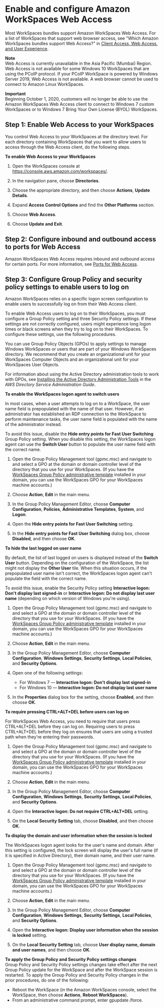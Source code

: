# Enable and configure Amazon WorkSpaces Web Access<a name="web-access"></a>

Most WorkSpaces bundles support Amazon WorkSpaces Web Access\. For a list of WorkSpaces that support web browser access, see "Which Amazon WorkSpaces bundles support Web Access?" in [ Client Access, Web Access, and User Experience](https://aws.amazon.com/workspaces/faqs/#Client_Access.2C_Web_Access.2C_and_User_Experience)\.

**Note**  
Web Access is currently unavailable in the Asia Pacific \(Mumbai\) Region\.
Web Access is not available for some Windows 10 WorkSpaces that are using the PCoIP protocol\. If your PCoIP WorkSpace is powered by Windows Server 2019, Web Access is not available\.
A web browser cannot be used to connect to Amazon Linux WorkSpaces\.

**Important**  
Beginning October 1, 2020, customers will no longer be able to use the Amazon WorkSpaces Web Access client to connect to Windows 7 custom WorkSpaces or to Windows 7 Bring Your Own License \(BYOL\) WorkSpaces\.

## Step 1: Enable Web Access to your WorkSpaces<a name="enable-web-access"></a>

You control Web Access to your WorkSpaces at the directory level\. For each directory containing WorkSpaces that you want to allow users to access through the Web Access client, do the following steps\.

**To enable Web Access to your WorkSpaces**

1. Open the WorkSpaces console at [https://console\.aws\.amazon\.com/workspaces/](https://console.aws.amazon.com/workspaces/)\.

1. In the navigation pane, choose **Directories**\.

1. Choose the appropriate directory, and then choose **Actions**, **Update Details**\.

1. Expand **Access Control Options** and find the **Other Platforms** section\.

1. Choose **Web Access**\.

1. Choose **Update and Exit**\.

## Step 2: Configure inbound and outbound access to ports for Web Access<a name="configure_inbound_outbound"></a>

Amazon WorkSpaces Web Access requires inbound and outbound access for certain ports\. For more information, see [Ports for Web Access](workspaces-port-requirements.md#web-access-ports)\.

## Step 3: Configure Group Policy and security policy settings to enable users to log on<a name="configure_group_policy"></a>

Amazon WorkSpaces relies on a specific logon screen configuration to enable users to successfully log on from their Web Access client\.

To enable Web Access users to log on to their WorkSpaces, you must configure a Group Policy setting and three Security Policy settings\. If these settings are not correctly configured, users might experience long logon times or black screens when they try to log on to their WorkSpaces\. To configure these settings, use the following procedures\. 

You can use Group Policy Objects \(GPOs\) to apply settings to manage Windows WorkSpaces or users that are part of your Windows WorkSpaces directory\. We recommend that you create an organizational unit for your WorkSpaces Computer Objects and an organizational unit for your WorkSpaces User Objects\.

For information about using the Active Directory administration tools to work with GPOs, see [ Installing the Active Directory Administration Tools](https://docs.aws.amazon.com/directoryservice/latest/admin-guide/ms_ad_install_ad_tools.html) in the *AWS Directory Service Administration Guide*\.

**To enable the WorkSpaces logon agent to switch users**

In most cases, when a user attempts to log on to a WorkSpace, the user name field is prepopulated with the name of that user\. However, if an administrator has established an RDP connection to the WorkSpace to perform maintenance tasks, the user name field is populated with the name of the administrator instead\.

To avoid this issue, disable the **Hide entry points for Fast User Switching** Group Policy setting\. When you disable this setting, the WorkSpaces logon agent can use the **Switch User** button to populate the user name field with the correct name\.

1. Open the Group Policy Management tool \(gpmc\.msc\) and navigate to and select a GPO at the domain or domain controller level of the directory that you use for your WorkSpaces\. \(If you have the [ WorkSpaces Group Policy administrative template](group_policy.md#gp_install_template) installed in your domain, you can use the WorkSpaces GPO for your WorkSpaces machine accounts\.\)

1. Choose **Action**, **Edit** in the main menu\.

1. In the Group Policy Management Editor, choose **Computer Configuration**, **Policies**, **Administrative Templates**, **System**, and **Logon**\. 

1. Open the **Hide entry points for Fast User Switching** setting\.

1. In the **Hide entry points for Fast User Switching** dialog box, choose **Disabled**, and then choose **OK**\.

**To hide the last logged on user name**

By default, the list of last logged on users is displayed instead of the **Switch User** button\. Depending on the configuration of the WorkSpace, the list might not display the **Other User** tile\. When this situation occurs, if the prepopulated user name isn't correct, the WorkSpaces logon agent can't populate the field with the correct name\.

To avoid this issue, enable the Security Policy setting **Interactive logon: Don't display last signed\-in** or **Interactive logon: Do not display last user name** \(depending on which version of Windows you're using\)\.

1. Open the Group Policy Management tool \(gpmc\.msc\) and navigate to and select a GPO at the domain or domain controller level of the directory that you use for your WorkSpaces\. \(If you have the [ WorkSpaces Group Policy administrative template](group_policy.md#gp_install_template) installed in your domain, you can use the WorkSpaces GPO for your WorkSpaces machine accounts\.\)

1. Choose **Action**, **Edit** in the main menu\.

1. In the Group Policy Management Editor, choose **Computer Configuration**, **Windows Settings**, **Security Settings**, **Local Policies**, and **Security Options**\. 

1. Open one of the following settings:
   + For Windows 7 — **Interactive logon: Don't display last signed\-in**
   + For Windows 10 — **Interactive logon: Do not display last user name**

1. In the **Properties** dialog box for the setting, choose **Enabled**, and then choose **OK**\.

**To require pressing CTRL\+ALT\+DEL before users can log on**

For WorkSpaces Web Access, you need to require that users press CTRL\+ALT\+DEL before they can log on\. Requiring users to press CTRL\+ALT\+DEL before they log on ensures that users are using a trusted path when they're entering their passwords\.

1. Open the Group Policy Management tool \(gpmc\.msc\) and navigate to and select a GPO at the domain or domain controller level of the directory that you use for your WorkSpaces\. \(If you have the [ WorkSpaces Group Policy administrative template](group_policy.md#gp_install_template) installed in your domain, you can use the WorkSpaces GPO for your WorkSpaces machine accounts\.\)

1. Choose **Action**, **Edit** in the main menu\.

1. In the Group Policy Management Editor, choose **Computer Configuration**, **Windows Settings**, **Security Settings**, **Local Policies**, and **Security Options**\. 

1. Open the **Interactive logon: Do not require CTRL\+ALT\+DEL** setting\.

1. On the **Local Security Setting** tab, choose **Disabled**, and then choose **OK**\.

**To display the domain and user information when the session is locked**

The WorkSpaces logon agent looks for the user's name and domain\. After this setting is configured, the lock screen will display the user's full name \(if it is specified in Active Directory\), their domain name, and their user name\.

1. Open the Group Policy Management tool \(gpmc\.msc\) and navigate to and select a GPO at the domain or domain controller level of the directory that you use for your WorkSpaces\. \(If you have the [ WorkSpaces Group Policy administrative template](group_policy.md#gp_install_template) installed in your domain, you can use the WorkSpaces GPO for your WorkSpaces machine accounts\.\)

1. Choose **Action**, **Edit** in the main menu\.

1. In the Group Policy Management Editor, choose **Computer Configuration**, **Windows Settings**, **Security Settings**, **Local Policies**, and **Security Options**\. 

1. Open the **Interactive logon: Display user information when the session is locked** setting\.

1. On the **Local Security Setting** tab, choose **User display name, domain and user names**, and then choose **OK**\.

**To apply the Group Policy and Security Policy settings changes**  
Group Policy and Security Policy settings changes take effect after the next Group Policy update for the WorkSpace and after the WorkSpace session is restarted\. To apply the Group Policy and Security Policy changes in the prior procedures, do one of the following:
+ Reboot the WorkSpace \(in the Amazon WorkSpaces console, select the WorkSpace, then choose **Actions**, **Reboot WorkSpaces**\)\.
+ From an administrative command prompt, enter gpupdate /force\.